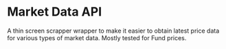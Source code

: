 # Market Data API

A thin screen scrapper wrapper to make it easier to obtain latest price data for various types of market data. Mostly tested for Fund prices.